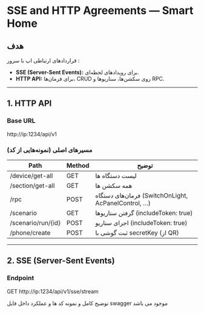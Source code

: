 # SSE and HTTP Agreements — Smart Home

## هدف
 قراردادهای ارتباطی اپ با سرور :
- **SSE (Server-Sent Events):** برای رویدادهای لحظه‌ای.
- **HTTP API:** برای فرمان‌ها، CRUD روی سکشن‌ها، سناریوها و RPC.

---

## 1. HTTP API

### Base URL
http://ip:1234/api/v1


### مسیرهای اصلی (نمونه‌هایی از کد)

| Path | Method | توضیح |
|------|--------|-------|
| /device/get-all | GET | لیست دستگاه‌ ها |
| /section/get-all | GET | همه سکشن‌ ها |
| /rpc | POST | فرمان‌های دستگاه (SwitchOnLight, AcPanelControl, …) |
| /scenario | GET | گرفتن سناریوها (includeToken: true) |
| /scenario/run/{id} | POST | اجرای سناریو (includeToken: true) |
| /phone/create | POST | ثبت گوشی با secretKey (از QR) |

---

## 2. SSE (Server-Sent Events)

### Endpoint
GET http://ip:1234/api/v1/sse/stream

توضیح کامل و نمونه کد ها و عملکرد داخل فایل swagger موجود می باشد